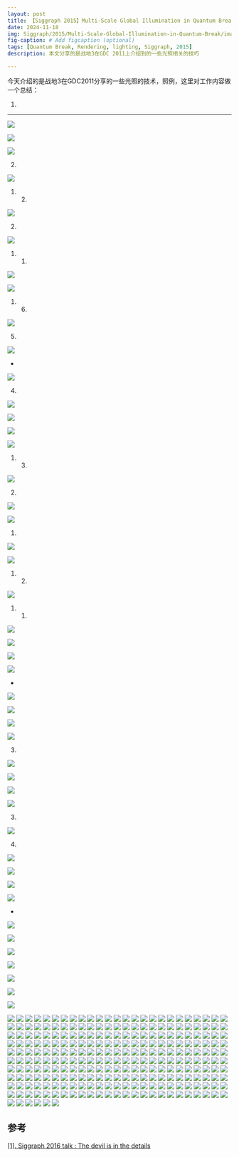 ```yaml
---
layout: post
title: 【Siggraph 2015】Multi-Scale Global Illumination in Quantum Break
date: 2024-11-18
img: Siggraph/2015/Multi-Scale-Global-Illumination-in-Quantum-Break/image1.png # Add image post (optional)
fig-caption: # Add figcaption (optional)
tags: [Quantum Break, Rendering, lighting, Siggraph, 2015]
description: 本文分享的是战地3在GDC 2011上介绍到的一些光照相关的技巧

---
```


今天介绍的是战地3在GDC2011分享的一些光照的技术，照例，这里对工作内容做一个总结：

1. 

---

![](https://gerigory.github.io/assets/img/Siggraph/2015/Multi-Scale-Global-Illumination-in-Quantum-Break/image2.png)



![](https://gerigory.github.io/assets/img/Siggraph/2015/Multi-Scale-Global-Illumination-in-Quantum-Break/image3.png)



![](https://gerigory.github.io/assets/img/Siggraph/2015/Multi-Scale-Global-Illumination-in-Quantum-Break/image4.png)

2. 

![](https://gerigory.github.io/assets/img/Siggraph/2015/Multi-Scale-Global-Illumination-in-Quantum-Break/image5.png)

1. 2. 

![](https://gerigory.github.io/assets/img/Siggraph/2015/Multi-Scale-Global-Illumination-in-Quantum-Break/image6.png)

2. 

![](https://gerigory.github.io/assets/img/Siggraph/2015/Multi-Scale-Global-Illumination-in-Quantum-Break/image7.png)

1. 1. 

![](https://gerigory.github.io/assets/img/Siggraph/2015/Multi-Scale-Global-Illumination-in-Quantum-Break/image8.png)



![](https://gerigory.github.io/assets/img/Siggraph/2015/Multi-Scale-Global-Illumination-in-Quantum-Break/image9.png)

1. 6. 

![](https://gerigory.github.io/assets/img/Siggraph/2015/Multi-Scale-Global-Illumination-in-Quantum-Break/image10.png)

5. 

![](https://gerigory.github.io/assets/img/Siggraph/2015/Multi-Scale-Global-Illumination-in-Quantum-Break/image11.png)

- 

![](https://gerigory.github.io/assets/img/Siggraph/2015/Multi-Scale-Global-Illumination-in-Quantum-Break/image12.png)

4. 

![](https://gerigory.github.io/assets/img/Siggraph/2015/Multi-Scale-Global-Illumination-in-Quantum-Break/image13.png)

![](https://gerigory.github.io/assets/img/Siggraph/2015/Multi-Scale-Global-Illumination-in-Quantum-Break/image14.png)



![](https://gerigory.github.io/assets/img/Siggraph/2015/Multi-Scale-Global-Illumination-in-Quantum-Break/image15.png)



![](https://gerigory.github.io/assets/img/Siggraph/2015/Multi-Scale-Global-Illumination-in-Quantum-Break/image16.png)

1. 3. 

![](https://gerigory.github.io/assets/img/Siggraph/2015/Multi-Scale-Global-Illumination-in-Quantum-Break/image17.png)

2. 

![](https://gerigory.github.io/assets/img/Siggraph/2015/Multi-Scale-Global-Illumination-in-Quantum-Break/image18.png)

![](https://gerigory.github.io/assets/img/Siggraph/2015/Multi-Scale-Global-Illumination-in-Quantum-Break/image19.png)

1. 

![](https://gerigory.github.io/assets/img/Siggraph/2015/Multi-Scale-Global-Illumination-in-Quantum-Break/image20.png)

![](https://gerigory.github.io/assets/img/Siggraph/2015/Multi-Scale-Global-Illumination-in-Quantum-Break/image21.png)

1. 2. 

![](https://gerigory.github.io/assets/img/Siggraph/2015/Multi-Scale-Global-Illumination-in-Quantum-Break/image22.png)

1. 1. 

![](https://gerigory.github.io/assets/img/Siggraph/2015/Multi-Scale-Global-Illumination-in-Quantum-Break/image23.png)



![](https://gerigory.github.io/assets/img/Siggraph/2015/Multi-Scale-Global-Illumination-in-Quantum-Break/image24.png)

![](https://gerigory.github.io/assets/img/Siggraph/2015/Multi-Scale-Global-Illumination-in-Quantum-Break/image25.png)



![](https://gerigory.github.io/assets/img/Siggraph/2015/Multi-Scale-Global-Illumination-in-Quantum-Break/image26.png)

- 

![](https://gerigory.github.io/assets/img/Siggraph/2015/Multi-Scale-Global-Illumination-in-Quantum-Break/image27.png)

![](https://gerigory.github.io/assets/img/Siggraph/2015/Multi-Scale-Global-Illumination-in-Quantum-Break/image28.png)



![](https://gerigory.github.io/assets/img/Siggraph/2015/Multi-Scale-Global-Illumination-in-Quantum-Break/image29.png)



![](https://gerigory.github.io/assets/img/Siggraph/2015/Multi-Scale-Global-Illumination-in-Quantum-Break/image30.png)

3. 

![](https://gerigory.github.io/assets/img/Siggraph/2015/Multi-Scale-Global-Illumination-in-Quantum-Break/image31.png)

![](https://gerigory.github.io/assets/img/Siggraph/2015/Multi-Scale-Global-Illumination-in-Quantum-Break/image32.png)



![](https://gerigory.github.io/assets/img/Siggraph/2015/Multi-Scale-Global-Illumination-in-Quantum-Break/image33.png)



![](https://gerigory.github.io/assets/img/Siggraph/2015/Multi-Scale-Global-Illumination-in-Quantum-Break/image34.png)

3. 

![](https://gerigory.github.io/assets/img/Siggraph/2015/Multi-Scale-Global-Illumination-in-Quantum-Break/image35.png)

4. 

![](https://gerigory.github.io/assets/img/Siggraph/2015/Multi-Scale-Global-Illumination-in-Quantum-Break/image36.png)



![](https://gerigory.github.io/assets/img/Siggraph/2015/Multi-Scale-Global-Illumination-in-Quantum-Break/image37.png)

 

![](https://gerigory.github.io/assets/img/Siggraph/2015/Multi-Scale-Global-Illumination-in-Quantum-Break/image38.png)

![](https://gerigory.github.io/assets/img/Siggraph/2015/Multi-Scale-Global-Illumination-in-Quantum-Break/image39.png)

- 

![](https://gerigory.github.io/assets/img/Siggraph/2015/Multi-Scale-Global-Illumination-in-Quantum-Break/image40.png)

![](https://gerigory.github.io/assets/img/Siggraph/2015/Multi-Scale-Global-Illumination-in-Quantum-Break/image41.png)

![](https://gerigory.github.io/assets/img/Siggraph/2015/Multi-Scale-Global-Illumination-in-Quantum-Break/image42.png)

![](https://gerigory.github.io/assets/img/Siggraph/2015/Multi-Scale-Global-Illumination-in-Quantum-Break/image43.png)

![](https://gerigory.github.io/assets/img/Siggraph/2015/Multi-Scale-Global-Illumination-in-Quantum-Break/image44.png)

![](https://gerigory.github.io/assets/img/Siggraph/2015/Multi-Scale-Global-Illumination-in-Quantum-Break/image45.png)



![](https://gerigory.github.io/assets/img/Siggraph/2015/Multi-Scale-Global-Illumination-in-Quantum-Break/image46.png)

![](https://gerigory.github.io/assets/img/Siggraph/2015/Multi-Scale-Global-Illumination-in-Quantum-Break/image47.png)
![](https://gerigory.github.io/assets/img/Siggraph/2015/Multi-Scale-Global-Illumination-in-Quantum-Break/image48.png)
![](https://gerigory.github.io/assets/img/Siggraph/2015/Multi-Scale-Global-Illumination-in-Quantum-Break/image49.png)
![](https://gerigory.github.io/assets/img/Siggraph/2015/Multi-Scale-Global-Illumination-in-Quantum-Break/image50.png)
![](https://gerigory.github.io/assets/img/Siggraph/2015/Multi-Scale-Global-Illumination-in-Quantum-Break/image51.png)
![](https://gerigory.github.io/assets/img/Siggraph/2015/Multi-Scale-Global-Illumination-in-Quantum-Break/image52.png)
![](https://gerigory.github.io/assets/img/Siggraph/2015/Multi-Scale-Global-Illumination-in-Quantum-Break/image53.png)
![](https://gerigory.github.io/assets/img/Siggraph/2015/Multi-Scale-Global-Illumination-in-Quantum-Break/image54.png)
![](https://gerigory.github.io/assets/img/Siggraph/2015/Multi-Scale-Global-Illumination-in-Quantum-Break/image55.png)
![](https://gerigory.github.io/assets/img/Siggraph/2015/Multi-Scale-Global-Illumination-in-Quantum-Break/image56.png)
![](https://gerigory.github.io/assets/img/Siggraph/2015/Multi-Scale-Global-Illumination-in-Quantum-Break/image57.png)
![](https://gerigory.github.io/assets/img/Siggraph/2015/Multi-Scale-Global-Illumination-in-Quantum-Break/image58.png)
![](https://gerigory.github.io/assets/img/Siggraph/2015/Multi-Scale-Global-Illumination-in-Quantum-Break/image59.png)
![](https://gerigory.github.io/assets/img/Siggraph/2015/Multi-Scale-Global-Illumination-in-Quantum-Break/image60.png)
![](https://gerigory.github.io/assets/img/Siggraph/2015/Multi-Scale-Global-Illumination-in-Quantum-Break/image61.png)
![](https://gerigory.github.io/assets/img/Siggraph/2015/Multi-Scale-Global-Illumination-in-Quantum-Break/image62.png)
![](https://gerigory.github.io/assets/img/Siggraph/2015/Multi-Scale-Global-Illumination-in-Quantum-Break/image63.png)
![](https://gerigory.github.io/assets/img/Siggraph/2015/Multi-Scale-Global-Illumination-in-Quantum-Break/image64.png)
![](https://gerigory.github.io/assets/img/Siggraph/2015/Multi-Scale-Global-Illumination-in-Quantum-Break/image65.png)
![](https://gerigory.github.io/assets/img/Siggraph/2015/Multi-Scale-Global-Illumination-in-Quantum-Break/image66.png)
![](https://gerigory.github.io/assets/img/Siggraph/2015/Multi-Scale-Global-Illumination-in-Quantum-Break/image67.png)
![](https://gerigory.github.io/assets/img/Siggraph/2015/Multi-Scale-Global-Illumination-in-Quantum-Break/image68.png)
![](https://gerigory.github.io/assets/img/Siggraph/2015/Multi-Scale-Global-Illumination-in-Quantum-Break/image69.png)
![](https://gerigory.github.io/assets/img/Siggraph/2015/Multi-Scale-Global-Illumination-in-Quantum-Break/image70.png)
![](https://gerigory.github.io/assets/img/Siggraph/2015/Multi-Scale-Global-Illumination-in-Quantum-Break/image71.png)
![](https://gerigory.github.io/assets/img/Siggraph/2015/Multi-Scale-Global-Illumination-in-Quantum-Break/image72.png)
![](https://gerigory.github.io/assets/img/Siggraph/2015/Multi-Scale-Global-Illumination-in-Quantum-Break/image73.png)
![](https://gerigory.github.io/assets/img/Siggraph/2015/Multi-Scale-Global-Illumination-in-Quantum-Break/image74.png)
![](https://gerigory.github.io/assets/img/Siggraph/2015/Multi-Scale-Global-Illumination-in-Quantum-Break/image75.png)
![](https://gerigory.github.io/assets/img/Siggraph/2015/Multi-Scale-Global-Illumination-in-Quantum-Break/image76.png)
![](https://gerigory.github.io/assets/img/Siggraph/2015/Multi-Scale-Global-Illumination-in-Quantum-Break/image77.png)
![](https://gerigory.github.io/assets/img/Siggraph/2015/Multi-Scale-Global-Illumination-in-Quantum-Break/image78.png)
![](https://gerigory.github.io/assets/img/Siggraph/2015/Multi-Scale-Global-Illumination-in-Quantum-Break/image79.png)
![](https://gerigory.github.io/assets/img/Siggraph/2015/Multi-Scale-Global-Illumination-in-Quantum-Break/image70.png)
![](https://gerigory.github.io/assets/img/Siggraph/2015/Multi-Scale-Global-Illumination-in-Quantum-Break/image71.png)
![](https://gerigory.github.io/assets/img/Siggraph/2015/Multi-Scale-Global-Illumination-in-Quantum-Break/image72.png)
![](https://gerigory.github.io/assets/img/Siggraph/2015/Multi-Scale-Global-Illumination-in-Quantum-Break/image73.png)
![](https://gerigory.github.io/assets/img/Siggraph/2015/Multi-Scale-Global-Illumination-in-Quantum-Break/image74.png)
![](https://gerigory.github.io/assets/img/Siggraph/2015/Multi-Scale-Global-Illumination-in-Quantum-Break/image75.png)
![](https://gerigory.github.io/assets/img/Siggraph/2015/Multi-Scale-Global-Illumination-in-Quantum-Break/image76.png)
![](https://gerigory.github.io/assets/img/Siggraph/2015/Multi-Scale-Global-Illumination-in-Quantum-Break/image77.png)
![](https://gerigory.github.io/assets/img/Siggraph/2015/Multi-Scale-Global-Illumination-in-Quantum-Break/image78.png)
![](https://gerigory.github.io/assets/img/Siggraph/2015/Multi-Scale-Global-Illumination-in-Quantum-Break/image79.png)
![](https://gerigory.github.io/assets/img/Siggraph/2015/Multi-Scale-Global-Illumination-in-Quantum-Break/image80.png)
![](https://gerigory.github.io/assets/img/Siggraph/2015/Multi-Scale-Global-Illumination-in-Quantum-Break/image81.png)
![](https://gerigory.github.io/assets/img/Siggraph/2015/Multi-Scale-Global-Illumination-in-Quantum-Break/image82.png)
![](https://gerigory.github.io/assets/img/Siggraph/2015/Multi-Scale-Global-Illumination-in-Quantum-Break/image83.png)
![](https://gerigory.github.io/assets/img/Siggraph/2015/Multi-Scale-Global-Illumination-in-Quantum-Break/image84.png)
![](https://gerigory.github.io/assets/img/Siggraph/2015/Multi-Scale-Global-Illumination-in-Quantum-Break/image85.png)
![](https://gerigory.github.io/assets/img/Siggraph/2015/Multi-Scale-Global-Illumination-in-Quantum-Break/image86.png)
![](https://gerigory.github.io/assets/img/Siggraph/2015/Multi-Scale-Global-Illumination-in-Quantum-Break/image87.png)
![](https://gerigory.github.io/assets/img/Siggraph/2015/Multi-Scale-Global-Illumination-in-Quantum-Break/image88.png)
![](https://gerigory.github.io/assets/img/Siggraph/2015/Multi-Scale-Global-Illumination-in-Quantum-Break/image89.png)
![](https://gerigory.github.io/assets/img/Siggraph/2015/Multi-Scale-Global-Illumination-in-Quantum-Break/image90.png)
![](https://gerigory.github.io/assets/img/Siggraph/2015/Multi-Scale-Global-Illumination-in-Quantum-Break/image91.png)
![](https://gerigory.github.io/assets/img/Siggraph/2015/Multi-Scale-Global-Illumination-in-Quantum-Break/image92.png)
![](https://gerigory.github.io/assets/img/Siggraph/2015/Multi-Scale-Global-Illumination-in-Quantum-Break/image93.png)
![](https://gerigory.github.io/assets/img/Siggraph/2015/Multi-Scale-Global-Illumination-in-Quantum-Break/image94.png)
![](https://gerigory.github.io/assets/img/Siggraph/2015/Multi-Scale-Global-Illumination-in-Quantum-Break/image95.png)
![](https://gerigory.github.io/assets/img/Siggraph/2015/Multi-Scale-Global-Illumination-in-Quantum-Break/image96.png)
![](https://gerigory.github.io/assets/img/Siggraph/2015/Multi-Scale-Global-Illumination-in-Quantum-Break/image97.png)
![](https://gerigory.github.io/assets/img/Siggraph/2015/Multi-Scale-Global-Illumination-in-Quantum-Break/image98.png)
![](https://gerigory.github.io/assets/img/Siggraph/2015/Multi-Scale-Global-Illumination-in-Quantum-Break/image99.png)
![](https://gerigory.github.io/assets/img/Siggraph/2015/Multi-Scale-Global-Illumination-in-Quantum-Break/image100.png)
![](https://gerigory.github.io/assets/img/Siggraph/2015/Multi-Scale-Global-Illumination-in-Quantum-Break/image101.png)
![](https://gerigory.github.io/assets/img/Siggraph/2015/Multi-Scale-Global-Illumination-in-Quantum-Break/image102.png)
![](https://gerigory.github.io/assets/img/Siggraph/2015/Multi-Scale-Global-Illumination-in-Quantum-Break/image103.png)
![](https://gerigory.github.io/assets/img/Siggraph/2015/Multi-Scale-Global-Illumination-in-Quantum-Break/image104.png)
![](https://gerigory.github.io/assets/img/Siggraph/2015/Multi-Scale-Global-Illumination-in-Quantum-Break/image105.png)
![](https://gerigory.github.io/assets/img/Siggraph/2015/Multi-Scale-Global-Illumination-in-Quantum-Break/image106.png)
![](https://gerigory.github.io/assets/img/Siggraph/2015/Multi-Scale-Global-Illumination-in-Quantum-Break/image107.png)
![](https://gerigory.github.io/assets/img/Siggraph/2015/Multi-Scale-Global-Illumination-in-Quantum-Break/image108.png)
![](https://gerigory.github.io/assets/img/Siggraph/2015/Multi-Scale-Global-Illumination-in-Quantum-Break/image109.png)
![](https://gerigory.github.io/assets/img/Siggraph/2015/Multi-Scale-Global-Illumination-in-Quantum-Break/image110.png)
![](https://gerigory.github.io/assets/img/Siggraph/2015/Multi-Scale-Global-Illumination-in-Quantum-Break/image111.png)
![](https://gerigory.github.io/assets/img/Siggraph/2015/Multi-Scale-Global-Illumination-in-Quantum-Break/image112.png)
![](https://gerigory.github.io/assets/img/Siggraph/2015/Multi-Scale-Global-Illumination-in-Quantum-Break/image113.png)
![](https://gerigory.github.io/assets/img/Siggraph/2015/Multi-Scale-Global-Illumination-in-Quantum-Break/image114.png)
![](https://gerigory.github.io/assets/img/Siggraph/2015/Multi-Scale-Global-Illumination-in-Quantum-Break/image115.png)
![](https://gerigory.github.io/assets/img/Siggraph/2015/Multi-Scale-Global-Illumination-in-Quantum-Break/image116.png)
![](https://gerigory.github.io/assets/img/Siggraph/2015/Multi-Scale-Global-Illumination-in-Quantum-Break/image117.png)
![](https://gerigory.github.io/assets/img/Siggraph/2015/Multi-Scale-Global-Illumination-in-Quantum-Break/image118.png)
![](https://gerigory.github.io/assets/img/Siggraph/2015/Multi-Scale-Global-Illumination-in-Quantum-Break/image119.png)
![](https://gerigory.github.io/assets/img/Siggraph/2015/Multi-Scale-Global-Illumination-in-Quantum-Break/image120.png)
![](https://gerigory.github.io/assets/img/Siggraph/2015/Multi-Scale-Global-Illumination-in-Quantum-Break/image121.png)
![](https://gerigory.github.io/assets/img/Siggraph/2015/Multi-Scale-Global-Illumination-in-Quantum-Break/image122.png)
![](https://gerigory.github.io/assets/img/Siggraph/2015/Multi-Scale-Global-Illumination-in-Quantum-Break/image123.png)
![](https://gerigory.github.io/assets/img/Siggraph/2015/Multi-Scale-Global-Illumination-in-Quantum-Break/image124.png)
![](https://gerigory.github.io/assets/img/Siggraph/2015/Multi-Scale-Global-Illumination-in-Quantum-Break/image125.png)
![](https://gerigory.github.io/assets/img/Siggraph/2015/Multi-Scale-Global-Illumination-in-Quantum-Break/image126.png)
![](https://gerigory.github.io/assets/img/Siggraph/2015/Multi-Scale-Global-Illumination-in-Quantum-Break/image127.png)
![](https://gerigory.github.io/assets/img/Siggraph/2015/Multi-Scale-Global-Illumination-in-Quantum-Break/image128.png)
![](https://gerigory.github.io/assets/img/Siggraph/2015/Multi-Scale-Global-Illumination-in-Quantum-Break/image129.png)
![](https://gerigory.github.io/assets/img/Siggraph/2015/Multi-Scale-Global-Illumination-in-Quantum-Break/image130.png)
![](https://gerigory.github.io/assets/img/Siggraph/2015/Multi-Scale-Global-Illumination-in-Quantum-Break/image131.png)
![](https://gerigory.github.io/assets/img/Siggraph/2015/Multi-Scale-Global-Illumination-in-Quantum-Break/image132.png)
![](https://gerigory.github.io/assets/img/Siggraph/2015/Multi-Scale-Global-Illumination-in-Quantum-Break/image133.png)
![](https://gerigory.github.io/assets/img/Siggraph/2015/Multi-Scale-Global-Illumination-in-Quantum-Break/image134.png)
![](https://gerigory.github.io/assets/img/Siggraph/2015/Multi-Scale-Global-Illumination-in-Quantum-Break/image135.png)
![](https://gerigory.github.io/assets/img/Siggraph/2015/Multi-Scale-Global-Illumination-in-Quantum-Break/image136.png)
![](https://gerigory.github.io/assets/img/Siggraph/2015/Multi-Scale-Global-Illumination-in-Quantum-Break/image137.png)
![](https://gerigory.github.io/assets/img/Siggraph/2015/Multi-Scale-Global-Illumination-in-Quantum-Break/image138.png)
![](https://gerigory.github.io/assets/img/Siggraph/2015/Multi-Scale-Global-Illumination-in-Quantum-Break/image139.png)
![](https://gerigory.github.io/assets/img/Siggraph/2015/Multi-Scale-Global-Illumination-in-Quantum-Break/image140.png)
![](https://gerigory.github.io/assets/img/Siggraph/2015/Multi-Scale-Global-Illumination-in-Quantum-Break/image141.png)
![](https://gerigory.github.io/assets/img/Siggraph/2015/Multi-Scale-Global-Illumination-in-Quantum-Break/image142.png)
![](https://gerigory.github.io/assets/img/Siggraph/2015/Multi-Scale-Global-Illumination-in-Quantum-Break/image143.png)
![](https://gerigory.github.io/assets/img/Siggraph/2015/Multi-Scale-Global-Illumination-in-Quantum-Break/image144.png)
![](https://gerigory.github.io/assets/img/Siggraph/2015/Multi-Scale-Global-Illumination-in-Quantum-Break/image145.png)
![](https://gerigory.github.io/assets/img/Siggraph/2015/Multi-Scale-Global-Illumination-in-Quantum-Break/image146.png)
![](https://gerigory.github.io/assets/img/Siggraph/2015/Multi-Scale-Global-Illumination-in-Quantum-Break/image147.png)
![](https://gerigory.github.io/assets/img/Siggraph/2015/Multi-Scale-Global-Illumination-in-Quantum-Break/image148.png)
![](https://gerigory.github.io/assets/img/Siggraph/2015/Multi-Scale-Global-Illumination-in-Quantum-Break/image149.png)
![](https://gerigory.github.io/assets/img/Siggraph/2015/Multi-Scale-Global-Illumination-in-Quantum-Break/image150.png)
![](https://gerigory.github.io/assets/img/Siggraph/2015/Multi-Scale-Global-Illumination-in-Quantum-Break/image151.png)
![](https://gerigory.github.io/assets/img/Siggraph/2015/Multi-Scale-Global-Illumination-in-Quantum-Break/image152.png)
![](https://gerigory.github.io/assets/img/Siggraph/2015/Multi-Scale-Global-Illumination-in-Quantum-Break/image153.png)
![](https://gerigory.github.io/assets/img/Siggraph/2015/Multi-Scale-Global-Illumination-in-Quantum-Break/image154.png)
![](https://gerigory.github.io/assets/img/Siggraph/2015/Multi-Scale-Global-Illumination-in-Quantum-Break/image155.png)
![](https://gerigory.github.io/assets/img/Siggraph/2015/Multi-Scale-Global-Illumination-in-Quantum-Break/image156.png)
![](https://gerigory.github.io/assets/img/Siggraph/2015/Multi-Scale-Global-Illumination-in-Quantum-Break/image157.png)
![](https://gerigory.github.io/assets/img/Siggraph/2015/Multi-Scale-Global-Illumination-in-Quantum-Break/image158.png)
![](https://gerigory.github.io/assets/img/Siggraph/2015/Multi-Scale-Global-Illumination-in-Quantum-Break/image159.png)
![](https://gerigory.github.io/assets/img/Siggraph/2015/Multi-Scale-Global-Illumination-in-Quantum-Break/image160.png)
![](https://gerigory.github.io/assets/img/Siggraph/2015/Multi-Scale-Global-Illumination-in-Quantum-Break/image161.png)
![](https://gerigory.github.io/assets/img/Siggraph/2015/Multi-Scale-Global-Illumination-in-Quantum-Break/image162.png)
![](https://gerigory.github.io/assets/img/Siggraph/2015/Multi-Scale-Global-Illumination-in-Quantum-Break/image163.png)
![](https://gerigory.github.io/assets/img/Siggraph/2015/Multi-Scale-Global-Illumination-in-Quantum-Break/image164.png)
![](https://gerigory.github.io/assets/img/Siggraph/2015/Multi-Scale-Global-Illumination-in-Quantum-Break/image165.png)
![](https://gerigory.github.io/assets/img/Siggraph/2015/Multi-Scale-Global-Illumination-in-Quantum-Break/image166.png)
![](https://gerigory.github.io/assets/img/Siggraph/2015/Multi-Scale-Global-Illumination-in-Quantum-Break/image167.png)
![](https://gerigory.github.io/assets/img/Siggraph/2015/Multi-Scale-Global-Illumination-in-Quantum-Break/image168.png)
![](https://gerigory.github.io/assets/img/Siggraph/2015/Multi-Scale-Global-Illumination-in-Quantum-Break/image169.png)
![](https://gerigory.github.io/assets/img/Siggraph/2015/Multi-Scale-Global-Illumination-in-Quantum-Break/image170.png)
![](https://gerigory.github.io/assets/img/Siggraph/2015/Multi-Scale-Global-Illumination-in-Quantum-Break/image171.png)
![](https://gerigory.github.io/assets/img/Siggraph/2015/Multi-Scale-Global-Illumination-in-Quantum-Break/image172.png)
![](https://gerigory.github.io/assets/img/Siggraph/2015/Multi-Scale-Global-Illumination-in-Quantum-Break/image173.png)
![](https://gerigory.github.io/assets/img/Siggraph/2015/Multi-Scale-Global-Illumination-in-Quantum-Break/image174.png)
![](https://gerigory.github.io/assets/img/Siggraph/2015/Multi-Scale-Global-Illumination-in-Quantum-Break/image175.png)
![](https://gerigory.github.io/assets/img/Siggraph/2015/Multi-Scale-Global-Illumination-in-Quantum-Break/image176.png)
![](https://gerigory.github.io/assets/img/Siggraph/2015/Multi-Scale-Global-Illumination-in-Quantum-Break/image177.png)
![](https://gerigory.github.io/assets/img/Siggraph/2015/Multi-Scale-Global-Illumination-in-Quantum-Break/image178.png)
![](https://gerigory.github.io/assets/img/Siggraph/2015/Multi-Scale-Global-Illumination-in-Quantum-Break/image179.png)
![](https://gerigory.github.io/assets/img/Siggraph/2015/Multi-Scale-Global-Illumination-in-Quantum-Break/image180.png)
![](https://gerigory.github.io/assets/img/Siggraph/2015/Multi-Scale-Global-Illumination-in-Quantum-Break/image181.png)
![](https://gerigory.github.io/assets/img/Siggraph/2015/Multi-Scale-Global-Illumination-in-Quantum-Break/image182.png)
![](https://gerigory.github.io/assets/img/Siggraph/2015/Multi-Scale-Global-Illumination-in-Quantum-Break/image183.png)
![](https://gerigory.github.io/assets/img/Siggraph/2015/Multi-Scale-Global-Illumination-in-Quantum-Break/image184.png)
![](https://gerigory.github.io/assets/img/Siggraph/2015/Multi-Scale-Global-Illumination-in-Quantum-Break/image185.png)
![](https://gerigory.github.io/assets/img/Siggraph/2015/Multi-Scale-Global-Illumination-in-Quantum-Break/image186.png)
![](https://gerigory.github.io/assets/img/Siggraph/2015/Multi-Scale-Global-Illumination-in-Quantum-Break/image187.png)
![](https://gerigory.github.io/assets/img/Siggraph/2015/Multi-Scale-Global-Illumination-in-Quantum-Break/image188.png)
![](https://gerigory.github.io/assets/img/Siggraph/2015/Multi-Scale-Global-Illumination-in-Quantum-Break/image189.png)
![](https://gerigory.github.io/assets/img/Siggraph/2015/Multi-Scale-Global-Illumination-in-Quantum-Break/image190.png)
![](https://gerigory.github.io/assets/img/Siggraph/2015/Multi-Scale-Global-Illumination-in-Quantum-Break/image191.png)
![](https://gerigory.github.io/assets/img/Siggraph/2015/Multi-Scale-Global-Illumination-in-Quantum-Break/image192.png)
![](https://gerigory.github.io/assets/img/Siggraph/2015/Multi-Scale-Global-Illumination-in-Quantum-Break/image193.png)
![](https://gerigory.github.io/assets/img/Siggraph/2015/Multi-Scale-Global-Illumination-in-Quantum-Break/image194.png)
![](https://gerigory.github.io/assets/img/Siggraph/2015/Multi-Scale-Global-Illumination-in-Quantum-Break/image195.png)
![](https://gerigory.github.io/assets/img/Siggraph/2015/Multi-Scale-Global-Illumination-in-Quantum-Break/image196.png)
![](https://gerigory.github.io/assets/img/Siggraph/2015/Multi-Scale-Global-Illumination-in-Quantum-Break/image197.png)
![](https://gerigory.github.io/assets/img/Siggraph/2015/Multi-Scale-Global-Illumination-in-Quantum-Break/image198.png)
![](https://gerigory.github.io/assets/img/Siggraph/2015/Multi-Scale-Global-Illumination-in-Quantum-Break/image199.png)
![](https://gerigory.github.io/assets/img/Siggraph/2015/Multi-Scale-Global-Illumination-in-Quantum-Break/image200.png)
![](https://gerigory.github.io/assets/img/Siggraph/2015/Multi-Scale-Global-Illumination-in-Quantum-Break/image201.png)
![](https://gerigory.github.io/assets/img/Siggraph/2015/Multi-Scale-Global-Illumination-in-Quantum-Break/image202.png)
![](https://gerigory.github.io/assets/img/Siggraph/2015/Multi-Scale-Global-Illumination-in-Quantum-Break/image203.png)
![](https://gerigory.github.io/assets/img/Siggraph/2015/Multi-Scale-Global-Illumination-in-Quantum-Break/image204.png)
![](https://gerigory.github.io/assets/img/Siggraph/2015/Multi-Scale-Global-Illumination-in-Quantum-Break/image205.png)
![](https://gerigory.github.io/assets/img/Siggraph/2015/Multi-Scale-Global-Illumination-in-Quantum-Break/image206.png)
![](https://gerigory.github.io/assets/img/Siggraph/2015/Multi-Scale-Global-Illumination-in-Quantum-Break/image207.png)
![](https://gerigory.github.io/assets/img/Siggraph/2015/Multi-Scale-Global-Illumination-in-Quantum-Break/image208.png)
![](https://gerigory.github.io/assets/img/Siggraph/2015/Multi-Scale-Global-Illumination-in-Quantum-Break/image209.png)
![](https://gerigory.github.io/assets/img/Siggraph/2015/Multi-Scale-Global-Illumination-in-Quantum-Break/image210.png)
![](https://gerigory.github.io/assets/img/Siggraph/2015/Multi-Scale-Global-Illumination-in-Quantum-Break/image211.png)
![](https://gerigory.github.io/assets/img/Siggraph/2015/Multi-Scale-Global-Illumination-in-Quantum-Break/image212.png)
![](https://gerigory.github.io/assets/img/Siggraph/2015/Multi-Scale-Global-Illumination-in-Quantum-Break/image213.png)
![](https://gerigory.github.io/assets/img/Siggraph/2015/Multi-Scale-Global-Illumination-in-Quantum-Break/image214.png)
![](https://gerigory.github.io/assets/img/Siggraph/2015/Multi-Scale-Global-Illumination-in-Quantum-Break/image215.png)
![](https://gerigory.github.io/assets/img/Siggraph/2015/Multi-Scale-Global-Illumination-in-Quantum-Break/image216.png)
![](https://gerigory.github.io/assets/img/Siggraph/2015/Multi-Scale-Global-Illumination-in-Quantum-Break/image217.png)
![](https://gerigory.github.io/assets/img/Siggraph/2015/Multi-Scale-Global-Illumination-in-Quantum-Break/image218.png)
![](https://gerigory.github.io/assets/img/Siggraph/2015/Multi-Scale-Global-Illumination-in-Quantum-Break/image219.png)
![](https://gerigory.github.io/assets/img/Siggraph/2015/Multi-Scale-Global-Illumination-in-Quantum-Break/image220.png)
![](https://gerigory.github.io/assets/img/Siggraph/2015/Multi-Scale-Global-Illumination-in-Quantum-Break/image221.png)
![](https://gerigory.github.io/assets/img/Siggraph/2015/Multi-Scale-Global-Illumination-in-Quantum-Break/image222.png)
![](https://gerigory.github.io/assets/img/Siggraph/2015/Multi-Scale-Global-Illumination-in-Quantum-Break/image223.png)
![](https://gerigory.github.io/assets/img/Siggraph/2015/Multi-Scale-Global-Illumination-in-Quantum-Break/image224.png)
![](https://gerigory.github.io/assets/img/Siggraph/2015/Multi-Scale-Global-Illumination-in-Quantum-Break/image225.png)
![](https://gerigory.github.io/assets/img/Siggraph/2015/Multi-Scale-Global-Illumination-in-Quantum-Break/image226.png)
![](https://gerigory.github.io/assets/img/Siggraph/2015/Multi-Scale-Global-Illumination-in-Quantum-Break/image227.png)
![](https://gerigory.github.io/assets/img/Siggraph/2015/Multi-Scale-Global-Illumination-in-Quantum-Break/image228.png)
![](https://gerigory.github.io/assets/img/Siggraph/2015/Multi-Scale-Global-Illumination-in-Quantum-Break/image229.png)
![](https://gerigory.github.io/assets/img/Siggraph/2015/Multi-Scale-Global-Illumination-in-Quantum-Break/image230.png)
![](https://gerigory.github.io/assets/img/Siggraph/2015/Multi-Scale-Global-Illumination-in-Quantum-Break/image231.png)
![](https://gerigory.github.io/assets/img/Siggraph/2015/Multi-Scale-Global-Illumination-in-Quantum-Break/image232.png)
![](https://gerigory.github.io/assets/img/Siggraph/2015/Multi-Scale-Global-Illumination-in-Quantum-Break/image233.png)
![](https://gerigory.github.io/assets/img/Siggraph/2015/Multi-Scale-Global-Illumination-in-Quantum-Break/image234.png)
![](https://gerigory.github.io/assets/img/Siggraph/2015/Multi-Scale-Global-Illumination-in-Quantum-Break/image235.png)
![](https://gerigory.github.io/assets/img/Siggraph/2015/Multi-Scale-Global-Illumination-in-Quantum-Break/image236.png)
![](https://gerigory.github.io/assets/img/Siggraph/2015/Multi-Scale-Global-Illumination-in-Quantum-Break/image237.png)
![](https://gerigory.github.io/assets/img/Siggraph/2015/Multi-Scale-Global-Illumination-in-Quantum-Break/image238.png)
![](https://gerigory.github.io/assets/img/Siggraph/2015/Multi-Scale-Global-Illumination-in-Quantum-Break/image239.png)
![](https://gerigory.github.io/assets/img/Siggraph/2015/Multi-Scale-Global-Illumination-in-Quantum-Break/image240.png)
![](https://gerigory.github.io/assets/img/Siggraph/2015/Multi-Scale-Global-Illumination-in-Quantum-Break/image241.png)
![](https://gerigory.github.io/assets/img/Siggraph/2015/Multi-Scale-Global-Illumination-in-Quantum-Break/image242.png)
![](https://gerigory.github.io/assets/img/Siggraph/2015/Multi-Scale-Global-Illumination-in-Quantum-Break/image243.png)
![](https://gerigory.github.io/assets/img/Siggraph/2015/Multi-Scale-Global-Illumination-in-Quantum-Break/image244.png)
![](https://gerigory.github.io/assets/img/Siggraph/2015/Multi-Scale-Global-Illumination-in-Quantum-Break/image245.png)
![](https://gerigory.github.io/assets/img/Siggraph/2015/Multi-Scale-Global-Illumination-in-Quantum-Break/image246.png)
![](https://gerigory.github.io/assets/img/Siggraph/2015/Multi-Scale-Global-Illumination-in-Quantum-Break/image247.png)
![](https://gerigory.github.io/assets/img/Siggraph/2015/Multi-Scale-Global-Illumination-in-Quantum-Break/image248.png)
![](https://gerigory.github.io/assets/img/Siggraph/2015/Multi-Scale-Global-Illumination-in-Quantum-Break/image249.png)
![](https://gerigory.github.io/assets/img/Siggraph/2015/Multi-Scale-Global-Illumination-in-Quantum-Break/image250.png)
![](https://gerigory.github.io/assets/img/Siggraph/2015/Multi-Scale-Global-Illumination-in-Quantum-Break/image251.png)
![](https://gerigory.github.io/assets/img/Siggraph/2015/Multi-Scale-Global-Illumination-in-Quantum-Break/image252.png)
![](https://gerigory.github.io/assets/img/Siggraph/2015/Multi-Scale-Global-Illumination-in-Quantum-Break/image253.png)
![](https://gerigory.github.io/assets/img/Siggraph/2015/Multi-Scale-Global-Illumination-in-Quantum-Break/image254.png)
![](https://gerigory.github.io/assets/img/Siggraph/2015/Multi-Scale-Global-Illumination-in-Quantum-Break/image255.png)
![](https://gerigory.github.io/assets/img/Siggraph/2015/Multi-Scale-Global-Illumination-in-Quantum-Break/image256.png)
![](https://gerigory.github.io/assets/img/Siggraph/2015/Multi-Scale-Global-Illumination-in-Quantum-Break/image257.png)
![](https://gerigory.github.io/assets/img/Siggraph/2015/Multi-Scale-Global-Illumination-in-Quantum-Break/image258.png)
![](https://gerigory.github.io/assets/img/Siggraph/2015/Multi-Scale-Global-Illumination-in-Quantum-Break/image259.png)
![](https://gerigory.github.io/assets/img/Siggraph/2015/Multi-Scale-Global-Illumination-in-Quantum-Break/image260.png)
![](https://gerigory.github.io/assets/img/Siggraph/2015/Multi-Scale-Global-Illumination-in-Quantum-Break/image261.png)
![](https://gerigory.github.io/assets/img/Siggraph/2015/Multi-Scale-Global-Illumination-in-Quantum-Break/image262.png)
![](https://gerigory.github.io/assets/img/Siggraph/2015/Multi-Scale-Global-Illumination-in-Quantum-Break/image263.png)
![](https://gerigory.github.io/assets/img/Siggraph/2015/Multi-Scale-Global-Illumination-in-Quantum-Break/image264.png)
![](https://gerigory.github.io/assets/img/Siggraph/2015/Multi-Scale-Global-Illumination-in-Quantum-Break/image265.png)
![](https://gerigory.github.io/assets/img/Siggraph/2015/Multi-Scale-Global-Illumination-in-Quantum-Break/image266.png)
![](https://gerigory.github.io/assets/img/Siggraph/2015/Multi-Scale-Global-Illumination-in-Quantum-Break/image267.png)
![](https://gerigory.github.io/assets/img/Siggraph/2015/Multi-Scale-Global-Illumination-in-Quantum-Break/image268.png)
![](https://gerigory.github.io/assets/img/Siggraph/2015/Multi-Scale-Global-Illumination-in-Quantum-Break/image269.png)
![](https://gerigory.github.io/assets/img/Siggraph/2015/Multi-Scale-Global-Illumination-in-Quantum-Break/image270.png)
![](https://gerigory.github.io/assets/img/Siggraph/2015/Multi-Scale-Global-Illumination-in-Quantum-Break/image271.png)
![](https://gerigory.github.io/assets/img/Siggraph/2015/Multi-Scale-Global-Illumination-in-Quantum-Break/image272.png)
![](https://gerigory.github.io/assets/img/Siggraph/2015/Multi-Scale-Global-Illumination-in-Quantum-Break/image273.png)
![](https://gerigory.github.io/assets/img/Siggraph/2015/Multi-Scale-Global-Illumination-in-Quantum-Break/image274.png)
![](https://gerigory.github.io/assets/img/Siggraph/2015/Multi-Scale-Global-Illumination-in-Quantum-Break/image275.png)
![](https://gerigory.github.io/assets/img/Siggraph/2015/Multi-Scale-Global-Illumination-in-Quantum-Break/image276.png)
![](https://gerigory.github.io/assets/img/Siggraph/2015/Multi-Scale-Global-Illumination-in-Quantum-Break/image277.png)
![](https://gerigory.github.io/assets/img/Siggraph/2015/Multi-Scale-Global-Illumination-in-Quantum-Break/image278.png)
![](https://gerigory.github.io/assets/img/Siggraph/2015/Multi-Scale-Global-Illumination-in-Quantum-Break/image279.png)
![](https://gerigory.github.io/assets/img/Siggraph/2015/Multi-Scale-Global-Illumination-in-Quantum-Break/image280.png)
![](https://gerigory.github.io/assets/img/Siggraph/2015/Multi-Scale-Global-Illumination-in-Quantum-Break/image281.png)
![](https://gerigory.github.io/assets/img/Siggraph/2015/Multi-Scale-Global-Illumination-in-Quantum-Break/image282.png)
![](https://gerigory.github.io/assets/img/Siggraph/2015/Multi-Scale-Global-Illumination-in-Quantum-Break/image283.png)
![](https://gerigory.github.io/assets/img/Siggraph/2015/Multi-Scale-Global-Illumination-in-Quantum-Break/image284.png)
![](https://gerigory.github.io/assets/img/Siggraph/2015/Multi-Scale-Global-Illumination-in-Quantum-Break/image285.png)
![](https://gerigory.github.io/assets/img/Siggraph/2015/Multi-Scale-Global-Illumination-in-Quantum-Break/image286.png)
![](https://gerigory.github.io/assets/img/Siggraph/2015/Multi-Scale-Global-Illumination-in-Quantum-Break/image287.png)
![](https://gerigory.github.io/assets/img/Siggraph/2015/Multi-Scale-Global-Illumination-in-Quantum-Break/image288.png)
![](https://gerigory.github.io/assets/img/Siggraph/2015/Multi-Scale-Global-Illumination-in-Quantum-Break/image289.png)
![](https://gerigory.github.io/assets/img/Siggraph/2015/Multi-Scale-Global-Illumination-in-Quantum-Break/image290.png)
![](https://gerigory.github.io/assets/img/Siggraph/2015/Multi-Scale-Global-Illumination-in-Quantum-Break/image291.png)
![](https://gerigory.github.io/assets/img/Siggraph/2015/Multi-Scale-Global-Illumination-in-Quantum-Break/image292.png)

## 参考

[[1]. Siggraph 2016 talk : The devil is in the details](https://advances.realtimerendering.com/s2016/Siggraph2016_idTech6.pdf)
